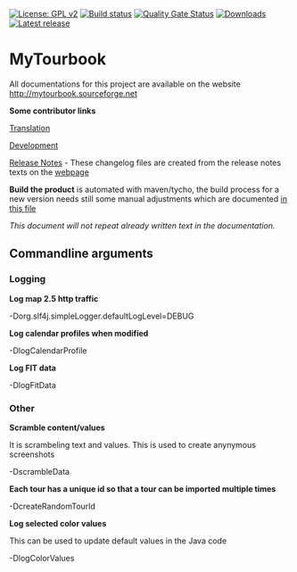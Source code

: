 [![License: GPL v2](https://img.shields.io/badge/License-GPL%20v2-blue.svg)](https://www.gnu.org/licenses/old-licenses/gpl-2.0.en.html)
[![Build status](https://github.com/fjbdev/mytourbook/actions/workflows/build.yml/badge.svg)](https://sonarcloud.io/project/overview?id=FJBDev_mytourbook)
[![Quality Gate Status](https://sonarcloud.io/api/project_badges/measure?project=FJBDev_mytourbook&metric=alert_status)](https://sonarcloud.io/summary/new_code?id=FJBDev_mytourbook)
[![Downloads](https://img.shields.io/sourceforge/dt/mytourbook)](https://sourceforge.net/projects/mytourbook/files/latest/download)
[![Latest release](https://badgen.net/github/tag/wolfgang-ch/mytourbook)](https://github.com/wolfgang-ch/mytourbook/tags/)

# MyTourbook

All documentations for this project are available on the website <http://mytourbook.sourceforge.net>

**Some contributor links**

[Translation](http://mytourbook.sourceforge.net/mytourbook/index.php/development/translation) 

[Development](http://mytourbook.sourceforge.net/mytourbook/index.php/development)

[Release Notes](https://github.com/wolfgang-ch/mytourbook/tree/master/info/release-notes "Release Notes") - These changelog files are created from the release notes texts on the [webpage](http://mytourbook.sourceforge.net)  

**Build the product** is automated with maven/tycho, the build process for a new version needs still some manual adjustments which are documented [in this file](https://github.com/wolfgang-ch/mytourbook/blob/master/info/_HELP-create-build.txt "build") 


_This document will not repeat already written text in the documentation._



## Commandline arguments

### Logging

**Log map 2.5 http traffic** 

-Dorg.slf4j.simpleLogger.defaultLogLevel=DEBUG


**Log calendar profiles when modified**

-DlogCalendarProfile


**Log FIT data**

-DlogFitData


### Other

**Scramble content/values**

It is scrambeling text and values. This is used to create anynymous screenshots

-DscrambleData


**Each tour has a unique id so that a tour can be imported multiple times**

-DcreateRandomTourId


**Log selected color values**

This can be used to update default values in the Java code

-DlogColorValues
